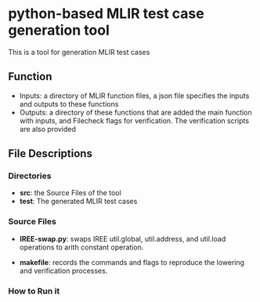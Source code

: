 # python-based MLIR test case generation tool

This is a tool for generation MLIR test cases
## Function
- Inputs: a directory of MLIR function files, a json file specifies the inputs and outputs to these functions 
- Outputs: a directory of these functions that are added the main function with inputs, and Filecheck flags for verification. The verification scripts are also provided 


## File Descriptions

### Directories
- **src**: the Source Files of the tool
- **test**: The generated MLIR test cases 
### Source Files

- **IREE-swap.py**: swaps IREE util.global, util.address, and util.load operations to arith constant operation.

- **makefile**: records the commands and flags to reproduce the lowering and verification processes. 

### How to Run it